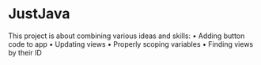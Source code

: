 # JustJava

This project is about combining various ideas and skills:
• Adding button code to app
• Updating views
• Properly scoping variables
• Finding views by their ID
